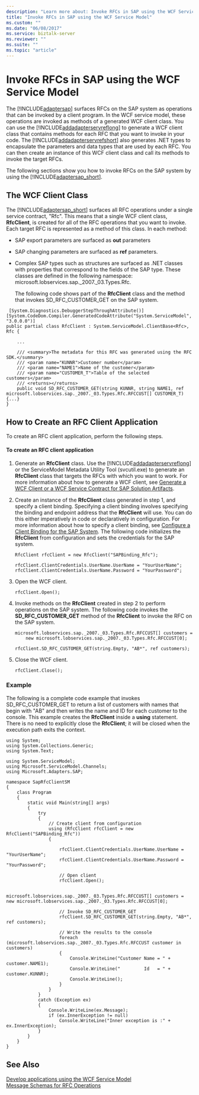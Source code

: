 ```yaml
---
description: "Learn more about: Invoke RFCs in SAP using the WCF Service Model"
title: "Invoke RFCs in SAP using the WCF Service Model"
ms.custom: ""
ms.date: "06/08/2017"
ms.service: biztalk-server
ms.reviewer: ""
ms.suite: ""
ms.topic: "article"
---
```

# Invoke RFCs in SAP using the WCF Service Model
The [!INCLUDE[adaptersap](../../includes/adaptersap-md.md)] surfaces RFCs on the SAP system as operations that can be invoked by a client program. In the WCF service model, these operations are invoked as methods of a generated WCF client class. You can use the [!INCLUDE[addadapterservreflong](../../includes/addadapterservreflong-md.md)] to generate a WCF client class that contains methods for each RFC that you want to invoke in your code. The [!INCLUDE[addadapterservrefshort](../../includes/addadapterservrefshort-md.md)] also generates .NET types to encapsulate the parameters and data types that are used by each RFC. You can then create an instance of this WCF client class and call its methods to invoke the target RFCs.  
  
 The following sections show you how to invoke RFCs on the SAP system by using the [!INCLUDE[adaptersap_short](../../includes/adaptersap-short-md.md)].  
  
## The WCF Client Class  
 The [!INCLUDE[adaptersap_short](../../includes/adaptersap-short-md.md)] surfaces all RFC operations under a single service contract, "Rfc". This means that a single WCF client class, **RfcClient**, is created for all of the RFC operations that you want to invoke. Each target RFC is represented as a method of this class. In each method:  
  
- SAP export parameters are surfaced as **out** parameters  
  
- SAP changing parameters are surfaced as **ref** parameters.  
  
- Complex SAP types such as structures are surfaced as .NET classes with properties that correspond to the fields of the SAP type. These classes are defined in the following namespace: microsoft.lobservices.sap._2007._03.Types.Rfc.  
  
  The following code shows part of the **RfcClient** class and the method that invokes SD_RFC_CUSTOMER_GET on the SAP system.  
  
```  
 [System.Diagnostics.DebuggerStepThroughAttribute()]  
[System.CodeDom.Compiler.GeneratedCodeAttribute("System.ServiceModel", "3.0.0.0")]  
public partial class RfcClient : System.ServiceModel.ClientBase<Rfc>, Rfc {  
  
    ...  
  
    /// <summary>The metadata for this RFC was generated using the RFC SDK.</summary>  
    /// <param name="KUNNR">Customer number</param>  
    /// <param name="NAME1">Name of the customer</param>  
    /// <param name="CUSTOMER_T">Table of the selected customers</param>  
    /// <returns></returns>  
    public void SD_RFC_CUSTOMER_GET(string KUNNR, string NAME1, ref microsoft.lobservices.sap._2007._03.Types.Rfc.RFCCUST[] CUSTOMER_T) {...}  
}  
```  
  
## How to Create an RFC Client Application  
 To create an RFC client application, perform the following steps.  
  
#### To create an RFC client application  
  
1. Generate an **RfcClient** class. Use the [!INCLUDE[addadapterservreflong](../../includes/addadapterservreflong-md.md)] or the ServiceModel Metadata Utility Tool (svcutil.exe) to generate an **RfcClient** class that targets the RFCs with which you want to work. For more information about how to generate a WCF client, see [Generate a WCF Client or a WCF Service Contract for SAP Solution Artifacts](../../adapters-and-accelerators/adapter-sap/generate-a-wcf-client-or-a-wcf-service-contract-for-sap-solution-artifacts.md).  
  
2. Create an instance of the **RfcClient** class generated in step 1, and specify a client binding. Specifying a client binding involves specifying the binding and endpoint address that the **RfcClient** will use. You can do this either imperatively in code or declaratively in configuration. For more information about how to specify a client binding, see [Configure a Client Binding for the SAP System](../../adapters-and-accelerators/adapter-sap/configure-a-client-binding-for-the-sap-system.md). The following code initializes the **RfcClient** from configuration and sets the credentials for the SAP system.  
  
   ```  
   RfcClient rfcClient = new RfcClient("SAPBinding_Rfc");  
  
   rfcClient.ClientCredentials.UserName.UserName = "YourUserName";  
   rfcClient.ClientCredentials.UserName.Password = "YourPassword";  
   ```  
  
3. Open the WCF client.  
  
   ```  
   rfcClient.Open();  
   ```  
  
4. Invoke methods on the **RfcClient** created in step 2 to perform operations on the SAP system. The following code invokes the **SD_RFC_CUSTOMER_GET** method of the **RfcClient** to invoke the RFC on the SAP system.  
  
   ```  
   microsoft.lobservices.sap._2007._03.Types.Rfc.RFCCUST[] customers =   
       new microsoft.lobservices.sap._2007._03.Types.Rfc.RFCCUST[0];  
  
   rfcClient.SD_RFC_CUSTOMER_GET(string.Empty, "AB*", ref customers);  
   ```  
  
5. Close the WCF client.  
  
   ```  
   rfcClient.Close();   
   ```  
  
### Example  
 The following is a complete code example that invokes SD_RFC_CUSTOMER_GET to return a list of customers with names that begin with "AB" and then writes the name and ID for each customer to the console. This example creates the **RfcClient** inside a **using** statement. There is no need to explicitly close the **RfcClient**; it will be closed when the execution path exits the context.  
  
```  
using System;  
using System.Collections.Generic;  
using System.Text;  
  
using System.ServiceModel;  
using Microsoft.ServiceModel.Channels;  
using Microsoft.Adapters.SAP;  
  
namespace SapRfcClientSM  
{  
    class Program  
    {  
        static void Main(string[] args)  
        {  
            try  
            {  
                // Create client from configuration  
                using (RfcClient rfcClient = new RfcClient("SAPBinding_Rfc"))  
                {  
  
                    rfcClient.ClientCredentials.UserName.UserName = "YourUserName";  
                    rfcClient.ClientCredentials.UserName.Password = "YourPassword";  
  
                    // Open client  
                    rfcClient.Open();  
  
                    microsoft.lobservices.sap._2007._03.Types.Rfc.RFCCUST[] customers = new microsoft.lobservices.sap._2007._03.Types.Rfc.RFCCUST[0];  
  
                    // Invoke SD_RFC_CUSTOMER_GET  
                    rfcClient.SD_RFC_CUSTOMER_GET(string.Empty, "AB*", ref customers);  
  
                    // Write the results to the console  
                    foreach (microsoft.lobservices.sap._2007._03.Types.Rfc.RFCCUST customer in customers)  
                    {  
                        Console.WriteLine("Customer Name = " + customer.NAME1);  
                        Console.WriteLine("         Id   = " + customer.KUNNR);  
                        Console.WriteLine();  
                    }  
                }  
            }  
            catch (Exception ex)  
            {  
                Console.WriteLine(ex.Message);  
                if (ex.InnerException != null)  
                    Console.WriteLine("Inner exception is :" + ex.InnerException);  
            }  
        }  
    }  
}  
```  
  
## See Also  
[Develop applications using the WCF Service Model](../../adapters-and-accelerators/adapter-sap/develop-sap-applications-using-the-wcf-service-model.md)   
 [Message Schemas for RFC Operations](../../adapters-and-accelerators/adapter-sap/message-schemas-for-rfc-operations.md)
